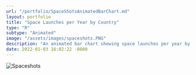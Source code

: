 ```yaml
---
url: "/portfolio/SpaceShotsAnimatedBarChart.md"
layout: portfolio
title: "Space Launches per Year by Country"
type: "R"
subtype: "Animated"
image: "/assets/images/spaceshots.PNG"
description: "An animated bar chart showing space launches per year by country.&nbspA marked drop in launches by the USSR (labled Russia) at the time of its dissolution in the late 1980s and early 1990s is evident,&nbspas is Chinese ascendency in the late 2010s."
date: 2022-01-03 16:02:22 -0800
---
```


   ![Spaceshots](\assets\images\spaceshots.gif)


